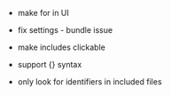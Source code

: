 * make for in UI

* fix settings - bundle issue

* make includes clickable

* support {} syntax

* only look for identifiers in included files
